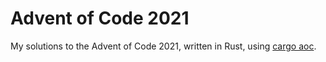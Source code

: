 # Advent of Code 2021

My solutions to the Advent of Code 2021, written in Rust, using [cargo aoc](https://github.com/gobanos/cargo-aoc).
